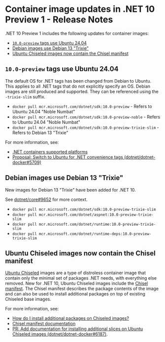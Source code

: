 # Container image updates in .NET 10 Preview 1 - Release Notes

.NET 10 Preview 1 includes the following updates for container images:

- [`10.0-preview` tags use Ubuntu 24.04](#100-preview-tags-use-ubuntu-2404)
- [Debian images use Debian 13 "Trixie"](#debian-images-use-debian-13-trixie)
- [Ubuntu Chiseled images now contain the Chisel manifest](#ubuntu-chiseled-images-now-contain-the-chisel-manifest)

## `10.0-preview` tags use Ubuntu 24.04

The default OS for .NET tags has been changed from Debian to Ubuntu.
This applies to all .NET tags that do not explicitly specify an OS.
Debian images are still produced and supported.
They can be referenced using the `-trixie-slim` suffix.

- `docker pull mcr.microsoft.com/dotnet/sdk:10.0-preview` - Refers to Ubuntu 24.04 "Noble Numbat"
- `docker pull mcr.microsoft.com/dotnet/sdk:10.0-preview-noble` - Refers to Ubuntu 24.04 "Noble Numbat"
- `docker pull mcr.microsoft.com/dotnet/sdk:10.0-preview-trixie-slim` - Refers to Debian 13 "Trixie"

For more information, see:

- [.NET containers supported platforms](https://github.com/dotnet/dotnet-docker/blob/main/documentation/supported-platforms.md)
- [Proposal: Switch to Ubuntu for .NET convenience tags (dotnet/dotnet-docker#5709)](https://github.com/dotnet/dotnet-docker/discussions/5709)

## Debian images use Debian 13 "Trixie"

New images for Debian 13 "Trixie" have been added for .NET 10.

See [dotnet/core#9652](https://github.com/dotnet/core/issues/9652) for more context.

- `docker pull mcr.microsoft.com/dotnet/sdk:10.0-preview-trixie-slim`
- `docker pull mcr.microsoft.com/dotnet/aspnet:10.0-preview-trixie-slim`
- `docker pull mcr.microsoft.com/dotnet/runtime:10.0-preview-trixie-slim`
- `docker pull mcr.microsoft.com/dotnet/runtime-deps:10.0-preview-trixie-slim`

## Ubuntu Chiseled images now contain the Chisel manifest

[Ubuntu Chiseled](https://github.com/dotnet/dotnet-docker/edit/main/documentation/ubuntu-chiseled.md) images are a type of distroless container image that contain only the minimal set of packages .NET needs, with everything else removed. New for .NET 10, Ubuntu Chiseled images include the [Chisel manifest].
The Chisel manifest describes the package contents of the image and can also be used to install additional packages on top of existing Chiseled base images.

For more information, see:

- [How do I install additional packages on Chiseled images?](https://github.com/dotnet/dotnet-docker/blob/main/documentation/ubuntu-chiseled.md#how-do-i-install-additional-packages-on-chiseled-images)
- [Chisel manifest documentation][Chisel manifest]
- [PR: Add documentation for installing additional slices on Ubuntu Chiseled images (dotnet/dotnet-docker#6187)](https://github.com/dotnet/dotnet-docker/pull/6187).

[Chisel manifest]: https://discourse.ubuntu.com/t/chisel-manifest-is-supported-in-newly-released-v1-0-0/48944